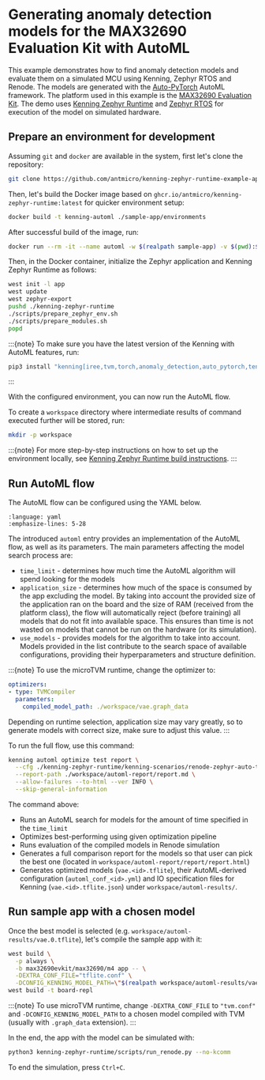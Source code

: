 # Generating anomaly detection models for the MAX32690 Evaluation Kit with AutoML

This example demonstrates how to find anomaly detection models and evaluate them on a simulated MCU using Kenning, Zephyr RTOS and Renode.
The models are generated with the [Auto-PyTorch](https://github.com/antmicro/auto-pytorch) AutoML framework.
The platform used in this example is the [MAX32690 Evaluation Kit](https://www.analog.com/en/resources/evaluation-hardware-and-software/evaluation-boards-kits/max32690evkit.html#eb-overview).
The demo uses [Kenning Zephyr Runtime](https://github.com/antmicro/kenning-zephyr-runtime) and [Zephyr RTOS](https://www.zephyrproject.org/) for execution of the model on simulated hardware.

## Prepare an environment for development

Assuming `git` and `docker` are available in the system, first let's clone the repository:

```bash
git clone https://github.com/antmicro/kenning-zephyr-runtime-example-app.git sample-app
```

Then, let's build the Docker image based on `ghcr.io/antmicro/kenning-zephyr-runtime:latest` for quicker environment setup:

```bash
docker build -t kenning-automl ./sample-app/environments
```

After successful build of the image, run:

```bash
docker run --rm -it --name automl -w $(realpath sample-app) -v $(pwd):$(pwd) kenning-automl:latest bash
```

Then, in the Docker container, initialize the Zephyr application and Kenning Zephyr Runtime as follows:

```bash
west init -l app
west update
west zephyr-export
pushd ./kenning-zephyr-runtime
./scripts/prepare_zephyr_env.sh
./scripts/prepare_modules.sh
popd
```

:::{note}
To make sure you have the latest version of the Kenning with AutoML features, run:

```bash
pip3 install "kenning[iree,tvm,torch,anomaly_detection,auto_pytorch,tensorflow,tflite,reports,renode,uart] @ git+https://github.com/antmicro/kenning.git"
```
:::

With the configured environment, you can now run the AutoML flow.

To create a `workspace` directory where intermediate results of command executed further will be stored, run:

```bash
mkdir -p workspace
```

:::{note}
For more step-by-step instructions on how to set up the environment locally, see [Kenning Zephyr Runtime build instructions](https://github.com/antmicro/kenning-zephyr-runtime/tree/main#user-content-building-the-project).
:::

## Run AutoML flow

The AutoML flow can be configured using the YAML below.

```{literalinclude} ../scripts/configs/automl-scenario.yml
:language: yaml
:emphasize-lines: 5-28
```

The introduced `automl` entry provides an implementation of the AutoML flow, as well as its parameters.
The main parameters affecting the model search process are:

* `time_limit` - determines how much time the AutoML algorithm will spend looking for the models
* `application_size` - determines how much of the space is consumed by the app excluding the model.
  By taking into account the provided size of the application ran on the board and the size of RAM (received from the platform class), the flow will automatically reject (before training) all models that do not fit into available space.
  This ensures than time is not wasted on models that cannot be run on the hardware (or its simulation).
* `use_models` - provides models for the algorithm to take into account.
  Models provided in the list contribute to the search space of available configurations, providing their hyperparameters and structure definition.

:::{note}
To use the microTVM runtime, change the optimizer to:

```yaml
optimizers:
- type: TVMCompiler
  parameters:
    compiled_model_path: ./workspace/vae.graph_data
```

Depending on runtime selection, application size may vary greatly, so to generate models with correct size, make sure to adjust this value.
:::

To run the full flow, use this command:

```bash
kenning automl optimize test report \
  --cfg ./kenning-zephyr-runtime/kenning-scenarios/renode-zephyr-auto-tflite-automl-vae-max32690.yml \
  --report-path ./workspace/automl-report/report.md \
  --allow-failures --to-html --ver INFO \
  --skip-general-information
```

The command above:

* Runs an AutoML search for models for the amount of time specified in the `time_limit`
* Optimizes best-performing using given optimization pipeline
* Runs evaluation of the compiled models in Renode simulation
* Generates a full comparison report for the models so that user can pick the best one (located in `workspace/automl-report/report/report.html`)
* Generates optimized models (`vae.<id>.tflite`), their AutoML-derived configuration (`automl_conf_<id>.yml`) and IO specification files for Kenning (`vae.<id>.tflite.json`) under `workspace/automl-results/`.

## Run sample app with a chosen model

Once the best model is selected (e.g. `workspace/automl-results/vae.0.tflite`), let's compile the sample app with it:

```bash
west build \
  -p always \
  -b max32690evkit/max32690/m4 app -- \
  -DEXTRA_CONF_FILE="tflite.conf" \
  -DCONFIG_KENNING_MODEL_PATH=\"$(realpath workspace/automl-results/vae.0.tflite)\"
west build -t board-repl
```

:::{note}
To use microTVM runtime, change `-DEXTRA_CONF_FILE` to `"tvm.conf"` and `-DCONFIG_KENNING_MODEL_PATH` to a chosen model compiled with TVM (usually with `.graph_data` extension).
:::

In the end, the app with the model can be simulated with:

```bash test-skip
python3 kenning-zephyr-runtime/scripts/run_renode.py --no-kcomm
```

To end the simulation, press `Ctrl+C`.
